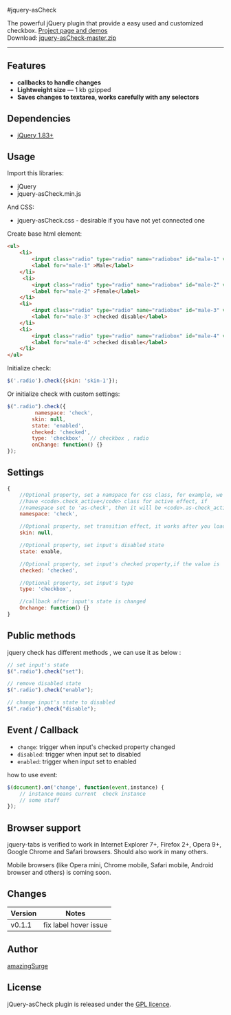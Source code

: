#jquery-asCheck

The powerful jQuery plugin that provide a easy used and customized checkbox. <a href="http://amazingsurge.github.io/jquery-asCheck/">Project page and demos</a><br />
Download: <a href="https://github.com/amazingSurge/jquery-asCheck/archive/master.zip">jquery-asCheck-master.zip</a>

***

## Features

* **callbacks to handle changes** 
* **Lightweight size** — 1 kb gzipped
* **Saves changes to textarea, works carefully with any selectors** 

## Dependencies

* <a href="http://jquery.com/" target="_blank">jQuery 1.83+</a>

## Usage

Import this libraries:
* jQuery
* jquery-asCheck.min.js

And CSS:
* jquery-asCheck.css - desirable if you have not yet connected one


Create base html element:
```html
<ul>
    <li>
        <input class="radio" type="radio" name="radiobox" id="male-1" value="male" />
        <label for="male-1" >Male</label>
    </li>
     <li>
        <input class="radio" type="radio" name="radiobox" id="male-2" value="female" />
        <label for="male-2" >Female</label>
    </li>
    <li>
        <input class="radio" type="radio" name="radiobox" id="male-3" value="male" disabled="disabled" />
        <label for="male-3" >checked disable</label>
    </li>
    <li>
        <input class="radio" type="radio" name="radiobox" id="male-4" value="male" disabled="disabled" />
        <label for="male-4" >checked disable</label>
    </li>
</ul>
```

Initialize check:
```javascript
$('.radio').check({skin: 'skin-1'});
```

Or initialize check with custom settings:
```javascript
$(".radio").check({
         namespace: 'check',
        skin: null,
        state: 'enabled', 
        checked: 'checked', 
        type: 'checkbox',  // checkbox , radio
        onChange: function() {}
});
```

## Settings

```javascript
{
    //Optional property, set a namspace for css class, for example, we 
    //have <code>.check_active</code> class for active effect, if
    //namespace set to 'as-check', then it will be <code>.as-check_active
    namespace: 'check',

    //Optional property, set transition effect, it works after you load specified skin file
    skin: null,

    //Optional property, set input's disabled state
    state: enable,

    //Optional property, set input's checked property,if the value is 'checked',this input will be checked
    checked: 'checked',

    //Optional property, set input's type
    type: 'checkbox',

    //callback after input's state is changed
    Onchange: function(）{}
}
```

## Public methods

jquery check has different methods , we can use it as below :
```javascript
// set input's state
$(".radio").check("set");

// remove disabled state
$(".radio").check("enable");

// change input's state to disabled
$(".radio").check("disable");
```

## Event / Callback

* <code>change</code>: trigger when input's checked property changed
* <code>disabled</code>: trigger when input set to disabled
* <code>enabled</code>:  trigger when input set to enabled

how to use event:
```javascript
$(document).on('change', function(event,instance) {
    // instance means current  check instance 
    // some stuff
});
``` 

## Browser support
jquery-tabs is verified to work in Internet Explorer 7+, Firefox 2+, Opera 9+, Google Chrome and Safari browsers. Should also work in many others.

Mobile browsers (like Opera mini, Chrome mobile, Safari mobile, Android browser and others) is coming soon.

## Changes

| Version | Notes                                                            |
|---------|------------------------------------------------------------------|
|  v0.1.1 |  fix label hover issue                                           |

## Author
[amazingSurge](http://amazingSurge.com)

## License
jQuery-asCheck plugin is released under the <a href="https://github.com/amazingSurge/jquery-asCheck/blob/master/LICENCE.GPL" target="_blank">GPL licence</a>.


